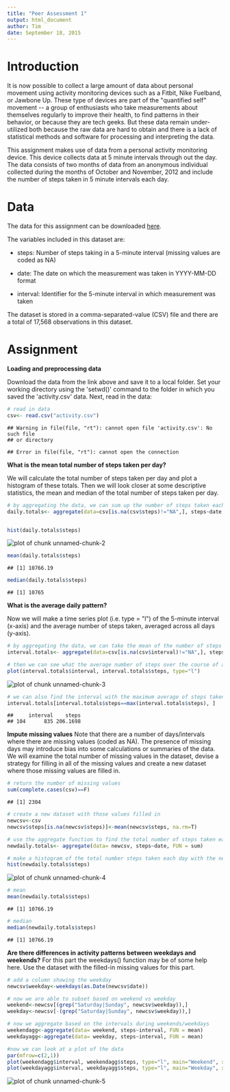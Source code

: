 ```yaml
---
title: "Peer Assessment 1"
output: html_document
author: Tim
date: September 18, 2015
---
```


Introduction
====================
It is now possible to collect a large amount of data about personal movement using activity monitoring devices such as a Fitbit, Nike Fuelband, or Jawbone Up. These type of devices are part of the "quantified self" movement -- a group of enthusiasts who take measurements about themselves regularly to improve their health, to find patterns in their behavior, or because they are tech geeks. But these data remain under-utilized both because the raw data are hard to obtain and there is a lack of statistical methods and software for processing and interpreting the data.

This assignment makes use of data from a personal activity monitoring device. This device collects data at 5 minute intervals through out the day. The data consists of two months of data from an anonymous individual collected during the months of October and November, 2012 and include the number of steps taken in 5 minute intervals each day.

Data
===================
The data for this assignment can be downloaded [here](https://d396qusza40orc.cloudfront.net/repdata%2Fdata%2Factivity.zip).

The variables included in this dataset are:

- steps: Number of steps taking in a 5-minute interval (missing values are coded as NA)

- date: The date on which the measurement was taken in YYYY-MM-DD format

- interval: Identifier for the 5-minute interval in which measurement was taken

The dataset is stored in a comma-separated-value (CSV) file and there are a total of 17,568 observations in this dataset.

Assignment
=============

**Loading and preprocessing data**

Download the data from the link above and save it to a local folder. Set your working directory using the 'setwd()' command to the folder in which you saved the 'activity.csv' data. Next, read in the data:


```r
# read in data
csv<- read.csv("activity.csv")
```

```
## Warning in file(file, "rt"): cannot open file 'activity.csv': No such file
## or directory
```

```
## Error in file(file, "rt"): cannot open the connection
```

**What is the mean total number of steps taken per day?**

We will calculate the total number of steps taken per day and plot a histogram of these totals. Then we will look closer at some descriptive statistics, the mean and median of the total number of steps taken per day.


```r
# by aggregating the data, we can sum up the number of steps taken each day
daily.totals<- aggregate(data=csv[is.na(csv$steps)!="NA",], steps~date, FUN=sum)


hist(daily.totals$steps)
```

![plot of chunk unnamed-chunk-2](figure/unnamed-chunk-2-1.png) 

```r
mean(daily.totals$steps)
```

```
## [1] 10766.19
```

```r
median(daily.totals$steps)
```

```
## [1] 10765
```


**What is the average daily pattern?**

Now we will make a time series plot (i.e. type = "l") of the 5-minute interval (x-axis) and the average number of steps taken, averaged across all days (y-axis). 


```r
# by aggregating the data, we can take the mean of the number of steps taken at each interval
interval.totals<- aggregate(data=csv[is.na(csv$interval)!="NA",], steps~interval, FUN=mean)

# then we can see what the average number of steps over the course of a day
plot(interval.totals$interval, interval.totals$steps, type="l")
```

![plot of chunk unnamed-chunk-3](figure/unnamed-chunk-3-1.png) 

```r
# we can also find the interval with the maximum average of steps taken
interval.totals[interval.totals$steps==max(interval.totals$steps), ]
```

```
##     interval    steps
## 104      835 206.1698
```

**Impute missing values**
Note that there are a number of days/intervals where there are missing values (coded as NA). The presence of missing days may introduce bias into some calculations or summaries of the data. We will examine the total number of missing values in the dataset, devise a strategy for filling in all of the missing values and create a new dataset where those missing values are filled in.


```r
# return the number of missing values
sum(complete.cases(csv)==F)
```

```
## [1] 2304
```

```r
# create a new dataset with those values filled in
newcsv<-csv
newcsv$steps[is.na(newcsv$steps)]<-mean(newcsv$steps, na.rm=T)

# use the aggregate function to find the total number of steps taken each day
newdaily.totals<- aggregate(data= newcsv, steps~date, FUN = sum)

# make a histogram of the total number steps taken each day with the new, imputed data
hist(newdaily.totals$steps)
```

![plot of chunk unnamed-chunk-4](figure/unnamed-chunk-4-1.png) 

```r
# mean
mean(newdaily.totals$steps)
```

```
## [1] 10766.19
```

```r
# median
median(newdaily.totals$steps)
```

```
## [1] 10766.19
```

**Are there differences in activity patterns between weekdays and weekends?**
For this part the weekdays() function may be of some help here. Use the dataset with the filled-in missing values for this part.


```r
# add a column showing the weekday
newcsv$weekday<-weekdays(as.Date(newcsv$date))

# now we are able to subset based on weekend vs weekday
weekend<-newcsv[(grep("Saturday|Sunday", newcsv$weekday)),]
weekday<-newcsv[-(grep("Saturday|Sunday", newcsv$weekday)),]

# now we aggregate based on the intervals during weekends/weekdays
weekendagg<-aggregate(data= weekend, steps~interval, FUN = mean)
weekdayagg<-aggregate(data= weekday, steps~interval, FUN = mean)

#now we can look at a plot of the data
par(mfrow=c(2,1))
plot(weekendagg$interval, weekendagg$steps, type="l", main="Weekend", xlab = "Interval", ylab= "Steps Taken")
plot(weekdayagg$interval, weekdayagg$steps, type="l", main="Weekday", xlab = "Interval", ylab= "Steps Taken")
```

![plot of chunk unnamed-chunk-5](figure/unnamed-chunk-5-1.png) 
